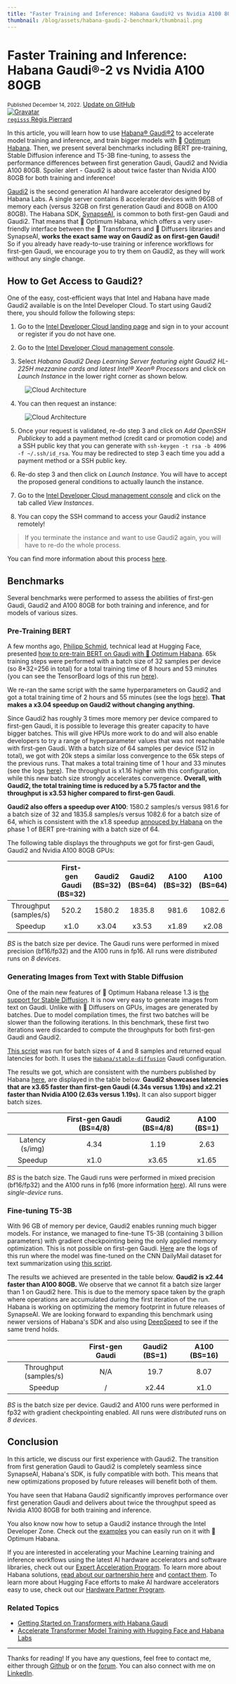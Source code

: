 ```yaml
---
title: "Faster Training and Inference: Habana Gaudi®2 vs Nvidia A100 80GB"
thumbnail: /blog/assets/habana-gaudi-2-benchmark/thumbnail.png
---
```


# Faster Training and Inference: Habana Gaudi®-2 vs Nvidia A100 80GB

<div class="blog-metadata">
    <small>Published December 14, 2022.</small>
    <a target="_blank" class="btn no-underline text-sm mb-5 font-sans" href="https://github.com/huggingface/blog/blob/main/habana-gaudi-2-benchmark.md">
        Update on GitHub
    </a>
</div>

<div class="author-card">
    <a href="/regisss">
        <img class="avatar avatar-user" src="https://aeiljuispo.cloudimg.io/v7/https://s3.amazonaws.com/moonup/production/uploads/1644920200150-620b7c408f5871b8a1a168a7.jpeg?w=200&h=200&f=face" title="Gravatar">
        <div class="bfc">
            <code>regisss</code>
            <span class="fullname">Régis Pierrard</span>
        </div>
    </a>
</div>

In this article, you will learn how to use [Habana® Gaudi®2](https://habana.ai/training/gaudi2/) to accelerate model training and inference, and train bigger models with 🤗 [Optimum Habana](https://huggingface.co/docs/optimum/habana/index). Then, we present several benchmarks including BERT pre-training, Stable Diffusion inference and T5-3B fine-tuning, to assess the performance differences between first generation Gaudi, Gaudi2 and Nvidia A100 80GB. Spoiler alert - Gaudi2 is about twice faster than Nvidia A100 80GB for both training and inference!

[Gaudi2](https://habana.ai/training/gaudi2/) is the second generation AI hardware accelerator designed by Habana Labs. A single server contains 8 accelerator devices with 96GB of memory each (versus 32GB on first generation Gaudi and 80GB on A100 80GB). The Habana SDK, [SynapseAI](https://developer.habana.ai/), is common to both first-gen Gaudi and Gaudi2.
That means that 🤗 Optimum Habana, which offers a very user-friendly interface between the 🤗 Transformers and 🤗 Diffusers libraries and SynapseAI, **works the exact same way on Gaudi2 as on first-gen Gaudi!**
So if you already have ready-to-use training or inference workflows for first-gen Gaudi, we encourage you to try them on Gaudi2, as they will work without any single change.


## How to Get Access to Gaudi2?

One of the easy, cost-efficient ways that Intel and Habana have made Gaudi2 available is on the Intel Developer Cloud. To start using Gaudi2 there, you should follow the following steps:

1. Go to the [Intel Developer Cloud landing page](https://www.intel.com/content/www/us/en/developer/tools/devcloud/services.html) and sign in to your account or register if you do not have one.

2. Go to the [Intel Developer Cloud management console](https://scheduler.cloud.intel.com/#/systems).

3. Select *Habana Gaudi2 Deep Learning Server featuring eight Gaudi2 HL-225H mezzanine cards and latest Intel® Xeon® Processors* and click on *Launch Instance* in the lower right corner as shown below.
<figure class="image table text-center m-0 w-full">
  <img src="assets/habana-gaudi-2-benchmark/launch_instance.png" alt="Cloud Architecture"/>
</figure>

4. You can then request an instance:
<figure class="image table text-center m-0 w-full">
  <img src="assets/habana-gaudi-2-benchmark/request_instance.png" alt="Cloud Architecture"/>
</figure>

5. Once your request is validated, re-do step 3 and click on *Add OpenSSH Publickey* to add a payment method (credit card or promotion code) and a SSH public key that you can generate with `ssh-keygen -t rsa -b 4096 -f ~/.ssh/id_rsa`. You may be redirected to step 3 each time you add a payment method or a SSH public key.

6. Re-do step 3 and then click on *Launch Instance*. You will have to accept the proposed general conditions to actually launch the instance.

7. Go to the [Intel Developer Cloud management console](https://scheduler.cloud.intel.com/#/systems) and click on the tab called *View Instances*.

8. You can copy the SSH command to access your Gaudi2 instance remotely!

> If you terminate the instance and want to use Gaudi2 again, you will have to re-do the whole process.

You can find more information about this process [here](https://scheduler.cloud.intel.com/public/Intel_Developer_Cloud_Getting_Started.html).


## Benchmarks

Several benchmarks were performed to assess the abilities of first-gen Gaudi, Gaudi2 and A100 80GB for both training and inference, and for models of various sizes.


### Pre-Training BERT

A few months ago, [Philipp Schmid](https://huggingface.co/philschmid), technical lead at Hugging Face, presented [how to pre-train BERT on Gaudi with 🤗 Optimum Habana](https://huggingface.co/blog/pretraining-bert). 65k training steps were performed with a batch size of 32 samples per device (so 8*32=256 in total) for a total training time of 8 hours and 53 minutes (you can see the TensorBoard logs of this run [here](https://huggingface.co/philschmid/bert-base-uncased-2022-habana-test-6/tensorboard?scroll=1#scalars)).

We re-ran the same script with the same hyperparameters on Gaudi2 and got a total training time of 2 hours and 55 minutes (see the logs [here](https://huggingface.co/regisss/bert-pretraining-gaudi-2-batch-size-32/tensorboard?scroll=1#scalars)). **That makes a x3.04 speedup on Gaudi2 without changing anything.**

Since Gaudi2 has roughly 3 times more memory per device compared to first-gen Gaudi, it is possible to leverage this greater capacity to have bigger batches. This will give HPUs more work to do and will also enable developers to try a range of hyperparameter values that was not reachable with first-gen Gaudi. With a batch size of 64 samples per device (512 in total), we got with 20k steps a similar loss convergence to the 65k steps of the previous runs. That makes a total training time of 1 hour and 33 minutes (see the logs [here](https://huggingface.co/regisss/bert-pretraining-gaudi-2-batch-size-64/tensorboard?scroll=1#scalars)). The throughput is x1.16 higher with this configuration, while this new batch size strongly accelerates convergence.
**Overall, with Gaudi2, the total training time is reduced by a 5.75 factor and the throughput is x3.53 higher compared to first-gen Gaudi**.

**Gaudi2 also offers a speedup over A100**: 1580.2 samples/s versus 981.6 for a batch size of 32 and 1835.8 samples/s versus 1082.6 for a batch size of 64, which is consistent with the x1.8 speedup [annouced by Habana](https://habana.ai/training/gaudi2/) on the phase 1 of BERT pre-training with a batch size of 64.

The following table displays the throughputs we got for first-gen Gaudi, Gaudi2 and Nvidia A100 80GB GPUs:

<center>

|   | First-gen Gaudi (BS=32) | Gaudi2 (BS=32) | Gaudi2 (BS=64) | A100 (BS=32) | A100 (BS=64) |
|:-:|:-----------------------:|:--------------:|:--------------:|:-------:|:---------------------:|
| Throughput (samples/s) | 520.2 | 1580.2 | 1835.8 | 981.6 | 1082.6 |
| Speedup | x1.0 | x3.04 | x3.53 | x1.89 | x2.08 |

</center>

*BS* is the batch size per device. The Gaudi runs were performed in mixed precision (bf16/fp32) and the A100 runs in fp16. All runs were *distributed* runs on *8 devices*.


### Generating Images from Text with Stable Diffusion

One of the main new features of 🤗 Optimum Habana release 1.3 is [the support for Stable Diffusion](https://huggingface.co/docs/optimum/habana/usage_guides/stable_diffusion). It is now very easy to generate images from text on Gaudi. Unlike with 🤗 Diffusers on GPUs, images are generated by batches. Due to model compilation times, the first two batches will be slower than the following iterations. In this benchmark, these first two iterations were discarded to compute the throughputs for both first-gen Gaudi and Gaudi2.

[This script](https://github.com/huggingface/optimum-habana/tree/main/examples/stable-diffusion) was run for batch sizes of 4 and 8 samples and returned equal latencies for both. It uses the [`Habana/stable-diffusion`](https://huggingface.co/Habana/stable-diffusion) Gaudi configuration.

The results we got, which are consistent with the numbers published by Habana [here](https://developer.habana.ai/resources/habana-models-performance/), are displayed in the table below.
**Gaudi2 showcases latencies that are x3.65 faster than first-gen Gaudi (4.34s versus 1.19s) and x2.21 faster than Nvidia A100 (2.63s versus 1.19s).** It can also support bigger batch sizes.

<center>

|   | First-gen Gaudi (BS=4/8) | Gaudi2 (BS=4/8) | A100 (BS=1) |
|:-:|:----------------:|:----------------:|:-----------:|
| Latency (s/img) | 4.34 | 1.19 | 2.63 |
| Speedup | x1.0 | x3.65 | x1.65 |

</center>

*BS* is the batch size.
The Gaudi runs were performed in mixed precision (bf16/fp32) and the A100 runs in fp16 (more information [here](https://huggingface.co/docs/diffusers/optimization/fp16)). All runs were *single-device* runs.


### Fine-tuning T5-3B

With 96 GB of memory per device, Gaudi2 enables running much bigger models. For instance, we managed to fine-tune T5-3B (containing 3 billion parameters) with gradient checkpointing being the only applied memory optimization. This is not possible on first-gen Gaudi.
[Here](https://huggingface.co/regisss/t5-3b-summarization-gaudi-2/tensorboard?scroll=1#scalars) are the logs of this run where the model was fine-tuned on the CNN DailyMail dataset for text summarization using [this script](https://github.com/huggingface/optimum-habana/tree/main/examples/summarization).

The results we achieved are presented in the table below. **Gaudi2 is x2.44 faster than A100 80GB.** We observe that we cannot fit a batch size larger than 1 on Gaudi2 here. This is due to the memory space taken by the graph where operations are accumulated during the first iteration of the run. Habana is working on optimizing the memory footprint in future releases of SynapseAI. We are looking forward to expanding this benchmark using newer versions of Habana's SDK and also using [DeepSpeed](https://www.deepspeed.ai/) to see if the same trend holds.

<center>

|   | First-gen Gaudi | Gaudi2 (BS=1) | A100 (BS=16) |
|:-:|:-------:|:--------------:|:------------:|
| Throughput (samples/s) | N/A | 19.7 | 8.07 |
| Speedup | / | x2.44 | x1.0 |

</center>

*BS* is the batch size per device. Gaudi2 and A100 runs were performed in fp32 with gradient checkpointing enabled. All runs were *distributed* runs on *8 devices*.


## Conclusion

In this article, we discuss our first experience with Gaudi2. The transition from first generation Gaudi to Gaudi2 is completely seamless since SynapseAI, Habana's SDK, is fully compatible with both. This means that new optimizations proposed by future releases will benefit both of them.

You have seen that Habana Gaudi2 significantly improves performance over first generation Gaudi and delivers about twice the throughput speed as Nvidia A100 80GB for both training and inference.

You also know now how to setup a Gaudi2 instance through the Intel Developer Zone. Check out the [examples](https://github.com/huggingface/optimum-habana/tree/main/examples) you can easily run on it with 🤗 Optimum Habana.

If you are interested in accelerating your Machine Learning training and inference workflows using the latest AI hardware accelerators and software libraries, check out our [Expert Acceleration Program](https://huggingface.co/support). To learn more about Habana solutions, [read about our partnership here](https://huggingface.co/hardware/habana) and [contact them](https://habana.ai/contact-us/). To learn more about Hugging Face efforts to make AI hardware accelerators easy to use, check out our [Hardware Partner Program](https://huggingface.co/hardware).


### Related Topics

- [Getting Started on Transformers with Habana Gaudi](https://huggingface.co/blog/getting-started-habana)
- [Accelerate Transformer Model Training with Hugging Face and Habana Labs](https://developer.habana.ai/events/accelerate-transformer-model-training-with-hugging-face-and-habana-labs/)

---

Thanks for reading! If you have any questions, feel free to contact me, either through [Github](https://github.com/huggingface/optimum-habana) or on the [forum](https://discuss.huggingface.co/c/optimum/59). You can also connect with me on [LinkedIn](https://www.linkedin.com/in/regispierrard/).

